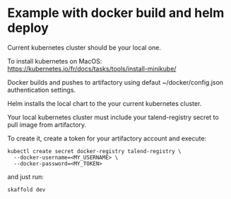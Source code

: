 # Example with docker build and helm deploy

Current kubernetes cluster should be your local one.

To install kubernetes on MacOS: https://kubernetes.io/fr/docs/tasks/tools/install-minikube/

Docker builds and pushes to artifactory using defaut ~/docker/config.json authentication settings.

Helm installs the local chart to the your current kubernetes cluster.

Your local kubernetes cluster must include your talend-registry secret to pull image from artifactory.

To create it, create a token for your artifactory account and execute:
```
kubectl create secret docker-registry talend-registry \
  --docker-username=<MY_USERNAME> \
  --docker-password=<MY_TOKEN>
```

and just run:
```
skaffold dev
```
